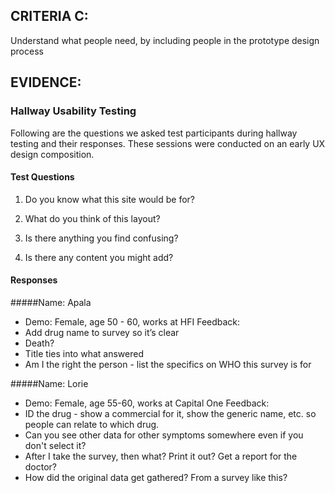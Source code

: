 ## CRITERIA C:
Understand what people need, by including people in the prototype design process

## EVIDENCE:

### Hallway Usability Testing
Following are the questions we asked test participants during hallway testing and their responses.  These sessions were conducted on an early UX design composition.
#### Test Questions
1) Do you know what this site would be for?

2) What do you think of this layout?

3) Is there anything you find confusing?

4) Is there any content you might add?

#### Responses
#####Name:  Apala
- Demo:  Female, age 50 - 60, works at HFI
Feedback:
- Add drug name to survey so it’s clear
- Death?
- Title ties into what answered
- Am I the right the person - list the specifics on WHO this survey is for

#####Name:  Lorie
- Demo:  Female, age 55-60, works at Capital One
Feedback:
- ID the drug - show a commercial for it, show the generic name, etc. so people can relate to which drug.
- Can you see other data for other symptoms somewhere even if you don't select it?
- After I take the survey, then what?  Print it out?  Get a report for the doctor?
- How did the original data get gathered?  From a survey like this?
